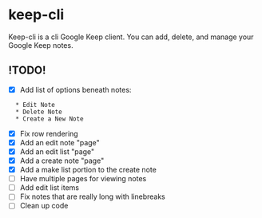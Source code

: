 # keep-cli
Keep-cli is a cli Google Keep client. You can add, delete, and manage your Google Keep notes.

## !TODO!
- [x] Add list of options beneath notes:
```
  * Edit Note
  * Delete Note
  * Create a New Note
``` 
- [x] Fix row rendering
- [x] Add an edit note "page"
- [x] Add an edit list "page"
- [x] Add a create note "page"
- [x] Add a make list portion to the create note
- [ ] Have multiple pages for viewing notes
- [ ] Add edit list items
- [ ] Fix notes that are really long with linebreaks
- [ ] Clean up code
